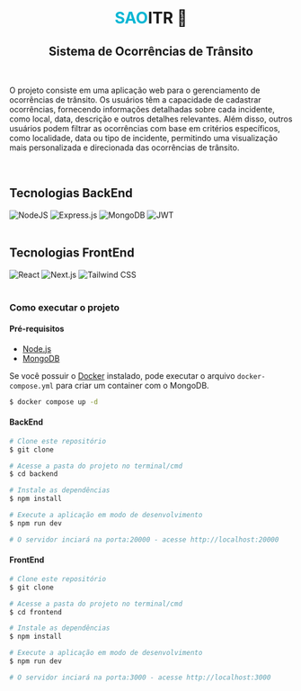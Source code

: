 <div align="center">
  <br>
    <h1 style="font-weight: bold;"><span style="color: rgb(6, 182, 212);">SAO</span>ITR 🚗</h1>
    <h2>Sistema de Ocorrências de Trânsito</h2>
</div>

<br>

<div>
<p>O projeto consiste em uma aplicação web para o gerenciamento de ocorrências de trânsito. Os usuários têm a capacidade de cadastrar ocorrências, fornecendo informações detalhadas sobre cada incidente, como local, data, descrição e outros detalhes relevantes. Além disso, outros usuários podem filtrar as ocorrências com base em critérios específicos, como localidade, data ou tipo de incidente, permitindo uma visualização mais personalizada e direcionada das ocorrências de trânsito.</p>
</div>

<br>

<div>
<h2 style="font-weight: bold;">Tecnologias BackEnd</h2>
<span><img src="https://img.shields.io/badge/node.js-6DA55F?style=for-the-badge&logo=node.js&logoColor=white" alt="NodeJS"></span>
<span><img src="https://img.shields.io/badge/express.js-%23404d59.svg?style=for-the-badge&logo=express&logoColor=%2361DAFB" alt="Express.js"></span>
<span><img src="https://img.shields.io/badge/MongoDB-%234ea94b.svg?style=for-the-badge&logo=mongodb&logoColor=white" alt="MongoDB"></span>
<span><img src="https://img.shields.io/badge/JWT-black?style=for-the-badge&logo=JSON%20web%20tokens" alt="JWT"></span>
</div>

<br>

<div>
<h2 style="font-weight: bold;">Tecnologias FrontEnd</h2>
<span><img src="https://img.shields.io/badge/react-%2320232a.svg?style=for-the-badge&logo=react&logoColor=%2361DAFB" alt="React"></span>
<span><img src="https://img.shields.io/badge/Next-black?style=for-the-badge&logo=next.js&logoColor=white" alt="Next.js"></span>
<span><img src="https://img.shields.io/badge/tailwindcss-%2338B2AC.svg?style=for-the-badge&logo=tailwind-css&logoColor=white" alt="Tailwind CSS"></span>
</div>

<br>

### Como executar o projeto

#### Pré-requisitos

<div>
<ul>
  <li><a href="https://nodejs.org/en/" targer="_blank">Node.js</a></li>
  <li><a href="https://www.mongodb.com/" targer="_blank">MongoDB</a></li>
</ul>
</div>

Se você possuir o <a href="https://www.docker.com/" targer="_blank">Docker</a> instalado, pode executar o arquivo `docker-compose.yml` para criar um container com o MongoDB.

```bash
$ docker compose up -d
```

#### BackEnd

```bash
# Clone este repositório
$ git clone

# Acesse a pasta do projeto no terminal/cmd
$ cd backend

# Instale as dependências
$ npm install

# Execute a aplicação em modo de desenvolvimento
$ npm run dev

# O servidor inciará na porta:20000 - acesse http://localhost:20000
```

#### FrontEnd

```bash
# Clone este repositório
$ git clone

# Acesse a pasta do projeto no terminal/cmd
$ cd frontend

# Instale as dependências
$ npm install

# Execute a aplicação em modo de desenvolvimento
$ npm run dev

# O servidor inciará na porta:3000 - acesse http://localhost:3000
```
